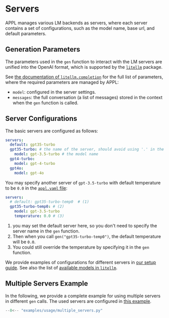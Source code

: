 # Servers

APPL manages various LM backends as servers, where each server contains a set of configurations, such as the model name, base url, and default parameters.

## Generation Parameters
The parameters used in the `gen` function to interact with the LM servers are unified into the OpenAI format, which is supported by the [`litellm`](https://github.com/BerriAI/litellm) package.

See [the documentation of `litellm.completion`](https://docs.litellm.ai/docs/completion/input#optional-fields) for the full list of parameters, where the required parameters are managed by APPL:

- `model`: configured in the server settings.
- `messages`: the full conversation (a list of messages) stored in the context when the `gen` function is called.

## Server Configurations

The basic servers are configured as follows:
```yaml
servers:
  default: gpt35-turbo
  gpt35-turbo: # the name of the server, should avoid using '.' in the name
    model: gpt-3.5-turbo # the model name
  gpt4-turbo:
    model: gpt-4-turbo
  gpt4o:
    model: gpt-4o
```

You may specify another server of `gpt-3.5-turbo` with default temperature to be `0.0` in the [`appl.yaml` file](../../setup.md#override-configs):
```yaml
servers:
  # default: gpt35-turbo-temp0  # (1)
  gpt35-turbo-temp0: # (2)
    model: gpt-3.5-turbo
    temperature: 0.0 # (3)
```

1. you may set the default server here, so you don't need to specify the server name in the `gen` function.
2. Then when you call `gen("gpt35-turbo-temp0")`, the default temperature will be `0.0`.
3. You could still override the temperature by specifying it in the `gen` function.

We provide examples of configurations for different servers in [our setup guide](../../setup.md#override-configs). See also the list of [available models in `litellm`](https://docs.litellm.ai/docs/providers).


## Multiple Servers Example
In the following, we provide a complete example for using multiple servers in different `gen` calls. The used servers are configured in [this example](../../setup.md#override-configs).

```python linenums="1"
--8<-- "examples/usage/multiple_servers.py"
```
